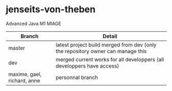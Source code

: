 jenseits-von-theben
===================

Advanced Java M1 MIAGE

| Branch	  | Detail |
| ------------- | ------------- |
| master  | latest project build merged from dev (only the repository owner can manage this  |
| dev  | merged current works for all developpers (all developpers have access)  |
| maxime, gael, richard, anne | personnal branch |

